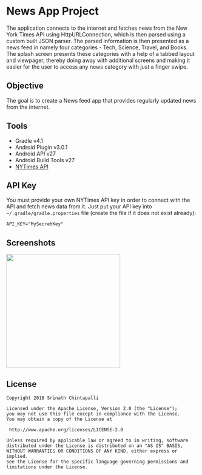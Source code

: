 News App Project
=================

The application connects to the internet and fetches news from the New York Times API using HttpURLConnection, which is then 
parsed using a custom built JSON parser. The parsed information is then presented as a news feed in namely four categories - 
Tech, Science, Travel, and Books. The splash screen presents these categories with a help of a tabbed layout and viewpager, 
thereby doing away with additional screens and making it easier for the user to access any news category with just a finger 
swipe.

Objective
-----

The goal is to create a News feed app that provides regularly updated news from the internet.

Tools
-----

* Gradle v4.1
* Android Plugin v3.0.1
* Android API v27
* Android Build Tools v27
* [NYTimes API](https://developer.nytimes.com/top_stories_v2.json)

API Key
------
You must provide your own NYTimes API key in order to connect with the API and fetch news data from it. Just put your API key 
into `~/.gradle/gradle.properties` file (create the file if it does not exist already):

```
API_KEY="MySecretKey"
```

Screenshots
------------

<img src="https://github.com/SrChip15/android-news-app/blob/master/splash_sceen.png" width="300"/>


License
------
```
Copyright 2018 Srinath Chintapalli

Licensed under the Apache License, Version 2.0 (the "License");
you may not use this file except in compliance with the License.
You may obtain a copy of the License at

 http://www.apache.org/licenses/LICENSE-2.0

Unless required by applicable law or agreed to in writing, software
distributed under the License is distributed on an "AS IS" BASIS,
WITHOUT WARRANTIES OR CONDITIONS OF ANY KIND, either express or implied.
See the License for the specific language governing permissions and
limitations under the License.

```

